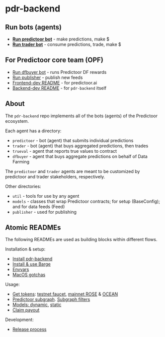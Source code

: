 <!--
Copyright 2023 Ocean Protocol Foundation
SPDX-License-Identifier: Apache-2.0
-->

# pdr-backend

## Run bots (agents)

- **[Run predictoor bot](READMEs/predictoor.md)** - make predictions, make $
- **[Run trader bot](READMEs/trader.md)** - consume predictions, trade, make $

## For Predictoor core team (OPF)

- [Run dfbuyer bot](READMEs/dfbuyer.md) - runs Predictoor DF rewards
- [Run publisher](READMEs/publisher.md) - publish new feeds
- [Frontend-dev README](READMEs/frontend-dev.md) - for predictoor.ai
- [Backend-dev README](READMEs/backend-dev.md) - for `pdr-backend` itself


## About

The `pdr-backend` repo implements all of the bots (agents) of the Predictoor ecosystem.

Each agent has a directory:
- `predictoor` - bot (agent) that submits individual predictions
- `trader` - bot (agent) that buys aggregated predictions, then trades
- `trueval` - agent that reports true values to contract
- `dfbuyer` - agent that buys aggregate predictions on behalf of Data Farming

The `predictoor` and `trader` agents are meant to be customized by predictoor and trader stakeholders, respectively.

Other directories:
- `util` - tools for use by any agent
- `models` - classes that wrap Predictoor contracts; for setup (BaseConfig); and for data feeds (Feed)
- `publisher` - used for publishing

## Atomic READMEs

The following READMEs are used as building blocks within different flows.

Installation & setup:
- [Install pdr-backend](READMEs/install.md)
- [Install & use Barge](READMEs/barge.md)
- [Envvars](READMEs/envvars.md)
- [MacOS gotchas](READMEs/macos.md)

Usage:
- [Get tokens](READMEs/get-tokens.md): [testnet faucet](READMEs/testnet-faucet.md), [mainnet ROSE](READMEs/get-rose-on-sapphire.md) & [OCEAN](READMEs/get-ocean-on-sapphire.md)
- [Predictoor subgraph](READMEs/subgraph.md). [Subgraph filters](READMEs/filters.md)
- [Models: dynamic](READMEs/dynamic-model.md), [static](READMEs/static-model.md)
- [Claim payout](READMEs/payout.md)

Development:
- [Release process](READMEs/release-process.md)
